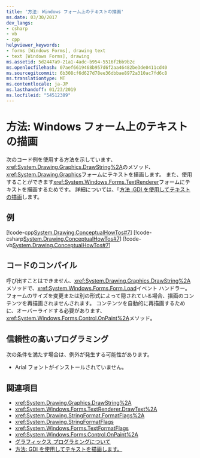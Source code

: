 ```yaml
---
title: '方法: Windows フォーム上のテキストの描画'
ms.date: 03/30/2017
dev_langs:
- csharp
- vb
- cpp
helpviewer_keywords:
- forms [Windows Forms], drawing text
- text [Windows Forms], drawing
ms.assetid: 5d2447a9-21a1-4adc-b954-5516f2bb9b2c
ms.openlocfilehash: 07aef6619468b957d6f2aa46482be3de0411cd40
ms.sourcegitcommit: 6b308cf6d627d78ee36dbbae8972a310ac7fd6c8
ms.translationtype: MT
ms.contentlocale: ja-JP
ms.lasthandoff: 01/23/2019
ms.locfileid: "54512389"
---
```

# <a name="how-to-draw-text-on-a-windows-form"></a>方法: Windows フォーム上のテキストの描画
次のコード例を使用する方法を示しています、<xref:System.Drawing.Graphics.DrawString%2A>のメソッド、<xref:System.Drawing.Graphics>フォームにテキストを描画します。 また、使用することができます<xref:System.Windows.Forms.TextRenderer>フォームにテキストを描画するためです。 詳細については、「[方法 :GDI を使用してテキストの描画](../../../../docs/framework/winforms/advanced/how-to-draw-text-with-gdi.md)します。  
  
## <a name="example"></a>例  
 [!code-cpp[System.Drawing.ConceptualHowTos#7](../../../../samples/snippets/cpp/VS_Snippets_Winforms/System.Drawing.ConceptualHowTos/cpp/form1.cpp#7)]
 [!code-csharp[System.Drawing.ConceptualHowTos#7](../../../../samples/snippets/csharp/VS_Snippets_Winforms/System.Drawing.ConceptualHowTos/CS/form1.cs#7)]
 [!code-vb[System.Drawing.ConceptualHowTos#7](../../../../samples/snippets/visualbasic/VS_Snippets_Winforms/System.Drawing.ConceptualHowTos/VB/form1.vb#7)]  
  
## <a name="compiling-the-code"></a>コードのコンパイル  
 呼び出すことはできません、<xref:System.Drawing.Graphics.DrawString%2A>メソッドで、<xref:System.Windows.Forms.Form.Load>イベント ハンドラー。 フォームのサイズを変更または別の形式によって隠されている場合、描画のコンテンツを再描画されませんされます。 コンテンツを自動的に再描画するために、オーバーライドする必要があります、<xref:System.Windows.Forms.Control.OnPaint%2A>メソッド。  
  
## <a name="robust-programming"></a>信頼性の高いプログラミング  
 次の条件を満たす場合は、例外が発生する可能性があります。  
  
-   Arial フォントがインストールされていません。  
  
## <a name="see-also"></a>関連項目
- <xref:System.Drawing.Graphics.DrawString%2A>
- <xref:System.Windows.Forms.TextRenderer.DrawText%2A>
- <xref:System.Drawing.StringFormat.FormatFlags%2A>
- <xref:System.Drawing.StringFormatFlags>
- <xref:System.Windows.Forms.TextFormatFlags>
- <xref:System.Windows.Forms.Control.OnPaint%2A>
- [グラフィックス プログラミングについて](../../../../docs/framework/winforms/advanced/getting-started-with-graphics-programming.md)
- [方法: GDI を使用してテキストを描画します。](../../../../docs/framework/winforms/advanced/how-to-draw-text-with-gdi.md)
